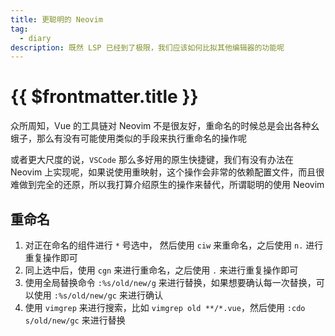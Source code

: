 ```yaml
---
title: 更聪明的 Neovim
tag:
  - diary
description: 既然 LSP 已经到了极限，我们应该如何比拟其他编辑器的功能呢
---
```


# {{ $frontmatter.title }}

众所周知，Vue 的工具链对 Neovim 不是很友好，重命名的时候总是会出各种幺蛾子，那么有没有可能使用类似的手段来执行重命名的操作呢

或者更大尺度的说，`VSCode` 那么多好用的原生快捷键，我们有没有办法在 Neovim
上实现呢，如果说使用重映射，这个操作会非常的依赖配置文件，而且很难做到完全的还原，所以我打算介绍原生的操作来替代，所谓聪明的使用 Neovim

## 重命名

1. 对正在命名的组件进行 `*` 号选中， 然后使用 `ciw` 来重命名，之后使用 `n.` 进行重复操作即可
1. 同上选中后，使用 `cgn` 来进行重命名，之后使用 `.` 来进行重复操作即可
1. 使用全局替换命令 `:%s/old/new/g` 来进行替换，如果想要确认每一次替换，可以使用 `:%s/old/new/gc` 来进行确认
1. 使用 `vimgrep` 来进行搜索，比如 `vimgrep old **/*.vue`，然后使用 `:cdo s/old/new/gc` 来进行替换
